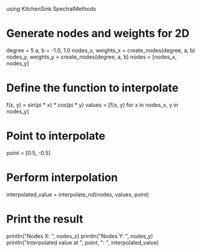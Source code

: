 using KitchenSink.SpectralMethods

# Generate nodes and weights for 2D
degree = 5
a, b = -1.0, 1.0
nodes_x, weights_x = create_nodes(degree, a, b)
nodes_y, weights_y = create_nodes(degree, a, b)
nodes = [nodes_x, nodes_y]

# Define the function to interpolate
f(x, y) = sin(pi * x) * cos(pi * y)
values = [f(x, y) for x in nodes_x, y in nodes_y]

# Point to interpolate
point = [0.5, -0.5]

# Perform interpolation
interpolated_value = interpolate_nd(nodes, values, point)

# Print the result
println("Nodes X: ", nodes_x)
println("Nodes Y: ", nodes_y)
println("Interpolated value at ", point, ": ", interpolated_value)
